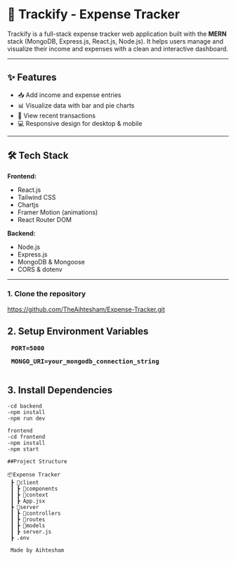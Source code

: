 # 💸 Trackify - Expense Tracker

Trackify is a full-stack expense tracker web application built with the **MERN** stack (MongoDB, Express.js, React.js, Node.js). It helps users manage and visualize their income and expenses with a clean and interactive dashboard.

---

## ✨ Features

- 📥 Add income and expense entries
- 📊 Visualize data with bar and pie charts
- 🧾 View recent transactions
- 💻 Responsive design for desktop & mobile

---

## 🛠️ Tech Stack

**Frontend:**
- React.js
- Tailwind CSS
- Chartjs
- Framer Motion (animations)
- React Router DOM

**Backend:**
- Node.js
- Express.js
- MongoDB & Mongoose
- CORS & dotenv

---

### 1. Clone the repository
https://github.com/TheAihtesham/Expense-Tracker.git

## 2. Setup Environment Variables
<pre> <strong>PORT=5000</strong> </pre>

<pre> <strong>MONGO_URI=your_mongodb_connection_string
</strong> </pre> 

## 3. Install Dependencies
```backend
-cd backend
-npm install
-npm run dev

frontend
-cd frontend
-npm install
-npm start

##Project Structure

📦Expense Tracker
 ┣ 📂client
 ┃ ┣ 📂components
 ┃ ┣ 📂context
 ┃ ┣ App.jsx
 ┣ 📂server
 ┃ ┣ 📂controllers
 ┃ ┣ 📂routes
 ┃ ┣ 📂models
 ┃ ┣ server.js
 ┣ .env

 Made by Aihtesham

